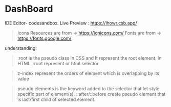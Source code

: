 # DashBoard

IDE Editor- codesandbox. 
Live Preview : https://lhowr.csb.app/

> Icons Resources are from -> https://ionicons.com/
> Fonts are from -> https://fonts.google.com/

understanding:
>   :root is the pseudo class in CSS and It represent the root element.
>   In HTML, :root represent <html> or html selector

>   z-index represent the orders of element which is overlapping by its value

>   pseudo elements is the keyword added to the selector that let style specific part of element(s).
>   ::after/::before create pseudo element that is last/first child of selected element.

